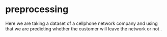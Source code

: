 # preprocessing
Here we are taking a dataset of a cellphone network company and using that we are predicting whether the customer will leave the network or not .
